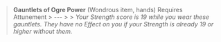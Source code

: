 > **Gauntlets of Ogre Power** (Wondrous item, hands) Requires Attunement
	>  ---
	>
	>  *Your Strength score is 19 while you wear these gauntlets. They have no Effect on you if your Strength is already 19 or higher without them.* 
